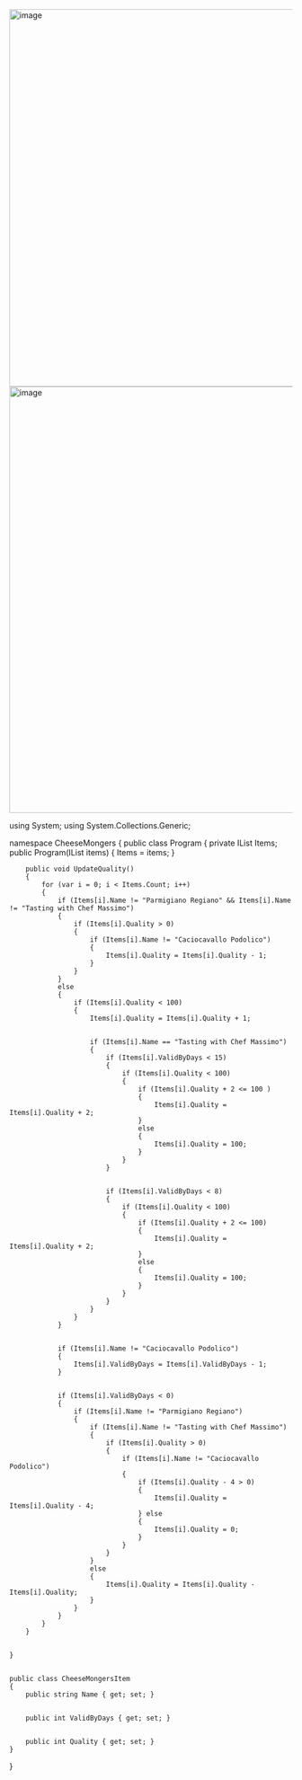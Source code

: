 
<img width="912" height="672" alt="image" src="https://github.com/user-attachments/assets/44dfba43-5a72-4411-af81-8c9c45af399c" />
<img width="857" height="759" alt="image" src="https://github.com/user-attachments/assets/e13e00e4-bd99-406e-9469-26a9ca9acc7e" />



using System;
using System.Collections.Generic;


namespace CheeseMongers
{
    public class Program
    {
        private IList<CheeseMongersItem> Items;
        public Program(IList<CheeseMongersItem> items)
        {
            Items = items;
        }


        public void UpdateQuality()
        {
            for (var i = 0; i < Items.Count; i++)
            {
                if (Items[i].Name != "Parmigiano Regiano" && Items[i].Name != "Tasting with Chef Massimo")
                {
                    if (Items[i].Quality > 0)
                    {
                        if (Items[i].Name != "Caciocavallo Podolico")
                        {
                            Items[i].Quality = Items[i].Quality - 1;
                        }
                    }
                }
                else
                {
                    if (Items[i].Quality < 100)
                    {
                        Items[i].Quality = Items[i].Quality + 1;


                        if (Items[i].Name == "Tasting with Chef Massimo")
                        {
                            if (Items[i].ValidByDays < 15)
                            {
                                if (Items[i].Quality < 100)
                                {
                                    if (Items[i].Quality + 2 <= 100 )
                                    {
                                        Items[i].Quality = Items[i].Quality + 2;
                                    }
                                    else
                                    {
                                        Items[i].Quality = 100;
                                    }
                                }
                            }


                            if (Items[i].ValidByDays < 8)
                            {
                                if (Items[i].Quality < 100)
                                {
                                    if (Items[i].Quality + 2 <= 100)
                                    {
                                        Items[i].Quality = Items[i].Quality + 2;
                                    }
                                    else
                                    {
                                        Items[i].Quality = 100;
                                    }
                                }
                            }
                        }
                    }
                }


                if (Items[i].Name != "Caciocavallo Podolico")
                {
                    Items[i].ValidByDays = Items[i].ValidByDays - 1;
                }


                if (Items[i].ValidByDays < 0)
                {
                    if (Items[i].Name != "Parmigiano Regiano")
                    {
                        if (Items[i].Name != "Tasting with Chef Massimo")
                        {
                            if (Items[i].Quality > 0)
                            {
                                if (Items[i].Name != "Caciocavallo Podolico")
                                {
                                    if (Items[i].Quality - 4 > 0)
                                    {
                                        Items[i].Quality = Items[i].Quality - 4;
                                    } else
                                    {
                                        Items[i].Quality = 0;
                                    }
                                }
                            }
                        }
                        else
                        {
                            Items[i].Quality = Items[i].Quality - Items[i].Quality;
                        }
                    }
                }
            }
        }


    }


    public class CheeseMongersItem
    {
        public string Name { get; set; }


        public int ValidByDays { get; set; }


        public int Quality { get; set; }
    }
}

